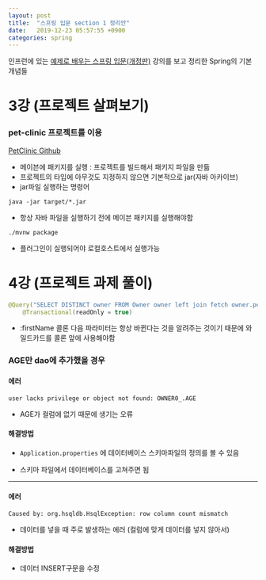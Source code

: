 ```yaml
---
layout: post
title:  "스프링 입문 section 1 정리안"
date:   2019-12-23 05:57:55 +0900
categories: spring
---
```

인프런에 있는 [예제로 배우는 스프링 입문(개정판)][inflearn-link] 강의를 보고 정리한 Spring의 기본 개념들

# 3강 (프로젝트 살펴보기)

### pet-clinic 프로젝트를 이용
[PetClinic Github][pet-clinic github]

* 메이븐에 패키지를 실행 : 프로젝트를 빌드해서  패키지 파일을 만듦
* 프로젝트의 타입에 아무것도 지정하지 않으면 기본적으로 jar(자바 아카이브)
* jar파일 실행하는 명령어 

```
java -jar target/*.jar
```



* 항상 자바 파일을 실행하기 전에 메이븐 패키지를 실행해야함

```
./mvnw package
```

- 플러그인이 실행되어야 로컬호스트에서 실행가능 



# 4강 (프로젝트 과제 풀이)

```java
@Query("SELECT DISTINCT owner FROM Owner owner left join fetch owner.pets WHERE owner.firstName LIKE %:firstName%")
    @Transactional(readOnly = true)
```

* :firstName 콜론 다음 파라미터는 항상 바뀐다는 것을 알려주는 것이기 때문에 와일드카드를 콜론 앞에 사용해야함 

### AGE만 dao에 추가했을 경우 

#### 에러 

```
user lacks privilege or object not found: OWNER0_.AGE
```

* AGE가 컬럼에 없기 때문에 생기는 오류

#### 해결방법

* `Application.properties` 에 데이터베이스 스키마파일의 정의를 볼 수 있음 

* 스키마 파일에서 데이터베이스를 고쳐주면 됨


--------------------


#### 에러

```
Caused by: org.hsqldb.HsqlException: row column count mismatch
```

* 데이터를 넣을 때 주로 발생하는 에러 (컬럼에 맞게 데이터를 넣지 않아서)

#### 해결방법

* 데이터 INSERT구문을 수정


[inflearn-link]:https://www.inflearn.com/course/spring_revised_edition
[pet-clinic github]: https://github.com/spring-projects/spring-petclinic